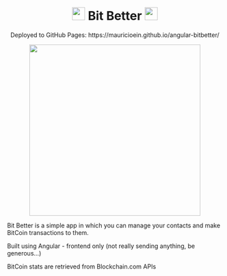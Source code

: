 <h1 align="center"><img src="https://mauricioein.github.io/assets/img/bitcoin.png"width="30px"> Bit Better <img src="https://mauricioein.github.io/assets/img/bitcoin.png"width="30px"></h1>

<p align="center">Deployed to GitHub Pages: https://mauricioein.github.io/angular-bitbetter/</p>

<p align="center"><img align="center" height="400px" src="https://res.cloudinary.com/casep22/image/upload/v1674070317/bitbetter_sw8bcc.png"></p>

<p>Bit Better is a simple app in which you can manage your contacts and make BitCoin transactions to them.</ps>
<p>Built using Angular - frontend only (not really sending anything, be generous...)</p>
<p>BitCoin stats are retrieved from Blockchain.com APIs</p>
